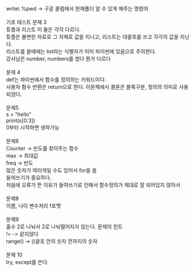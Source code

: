 write\\
%pwd -> 구글 콜렙에서 현재폴더 알 수 있게 해주는 명령어\
\
기초 테스트 문제 3\
튜플과 리스트 이 둘은 각각 다르다.\
튜플은 불변한 자료로 그 자체로 값을 지니고, 리스트는 대괄호를 쓰고 각각의 값을 지닌다.\
리스트를 쓸때에는 list라는 식별자가 이미 파이썬에 있음으로 주의한다.\
강사님은 number, numbers를 썼다 뭔가 다르다\
\
문제 4\
def는 파이썬에서 함수를 정의하는 키워드이다.\
사용자 함수 반환은 return으로 한다.
이문제에서 콜론은 블록구분, 정의의 의미로 사용되었다.\
\
문제5\
s = "hello"\
print(s[0:3])\
0부터 시작하면 생략가능\
\
문제6\
Counter -> 빈도를 찾아주는 함수\
max -> 최대값\
freq -> 빈도\
많은 숫자가 여러개일 수도 있어서 for을 씀\
들여쓰기가 중요하다.\
처음에 오류가 뜬 이유가 들여쓰기로 인해서 함수정의가 제대로 잘 되어있지 않아서\
\
문제8\
이름, 나이 변수처리 f포멧\
\
문제9\
홀수 2로 나눠서 2로 나눠떨어지지 않는다. 문제의 힌트\
!= -> 같지않다\
range() -> ()괄호 안의 숫자 전까지의 숫자\
\
문제 10\
try, except를 쓴다.



